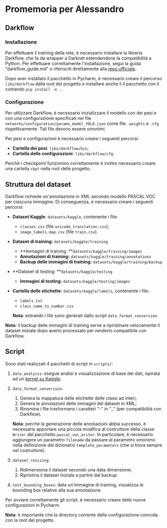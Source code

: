 # Promemoria per Alessandro

## Darkflow

### Installazione

Per effettuare il training della rete, è necessario installare la libreria Darkflow, che fa da wrapper a Darknet estendendone la compatibilità a Python. Per effettuare correttamente l'installazione, segui la guida "darkflow_guide.md" o riferisciti direttamente alla [repo ufficiale](https://github.com/thtrieu/darkflow).

Dopo aver installato il pacchetto in Pycharm, è necessario creare il percorso ```libs/darkflow``` dalla root del progetto e installare anche lì il pacchetto con il comando ```pip install -e .```.

### Configurazione

Per utilizzare Darkflow, è necessario inizializzare il modello con dei pesi e con una configurazione specificati nel file ```networks/configuration/params_model_YOLO.json``` come file ```.weights``` e ```.cfg``` rispettivamente. Tali file devono essere omonimi.

Per pesi e configurazioni è necessario creare i seguenti percorsi:

* **Cartella dei pesi**: ```libs/darkflow/bin```;
* **Cartella delle configurazioni**: ```libs/darkflow/cfg```.

Perché i checkpoint funzionino correttamente è inoltre necessario creare una cartella ```ckpt``` nella root delle progetto. 

## Struttura del dataset

Darkflow richiede un'annotazione in XML secondo modello PASCAL VOC per ciascuna immagine. Di conseguenza, è necessario creare i seguenti percorsi:

* **Dataset Kaggle**: ```datasets/kaggle```, contenente i file:
  
  * ```classes.csv``` (file ```unicode_translation.csv```);
  * ```image_labels_map.csv``` (file ```train.csv```).
  
* **Dataset di training:** ```datasets/kaggle/training```
  
  * **Immagini di training: **```datasets/kaggle/training/images```
  * **Annotazioni di training:** ```datasets/kaggle/training/annotations```
  * **Backup delle immagini di training:** ```datasets/kaggle/training/backup```
  
* **Dataset di testing: **```datasets/kaggle/testing```
  
  * **Immagini di testing:** ```datasets/kaggle/testing/images```
  
* **Cartella delle etichette:** ```datasets/kaggle/labels```, contenente i file:

  * ```labels.txt``` 
  * ```class_name_to_number.csv```

  **Nota**: entrambi i file sono generati dallo script ```data_format_conversion```.

**Nota**: il backup delle immagini di training serve a ripristinare velocemente il dataset iniziale dopo averlo processato per renderlo compatibile con Darkflow.

## Script

Sono stati realizzati 4 pacchetti di script in ```scripts/```:

1. ```data_analysis```: esegue analisi e visualizzazione di base dei dati, ispirata ad un [kernel su Kaggle](https://www.kaggle.com/christianwallenwein/visualization-yolo-labels-useful-functions);

2. ```data_format_conversion```:
   1. Genera la mappatura delle etichette delle classi ad interi;
   2. Genera le annotazioni delle immagini del dataset in XML;
   3. Rinomina i file trasformano i caratteri "-" in "_" (per compatibilità con Darkflow).
   
   **Nota**: perché la generazione delle annotazioni abbia successo, è necessario apportare una piccola modifica al costruttore della classe ```Writer``` del pacchetto ```pascal_voc_writer```. In particolare, è necessario aggiungere un parametro ```filename``` da passare al parametro omonimo nella definizione del dizionario ```template_parameters``` (che si trova sempre nel costruttore).
   
3. ```dataset_resizing```: 

   1. Ridimensiona il dataset secondo una data dimensione;
   2. Ripristina il dataset iniziale a partire dal backup.
4. ```test_bounding_boxes```: data un'immagine di training, visualizza le bounding box relative alla sua annotazione. 

Per avviare correttamente gli script, è necessario creare delle nuove configurazioni in Pycharm.

**Nota**: è importante che la directory corrente della configurazione coincida con la root del progetto.



